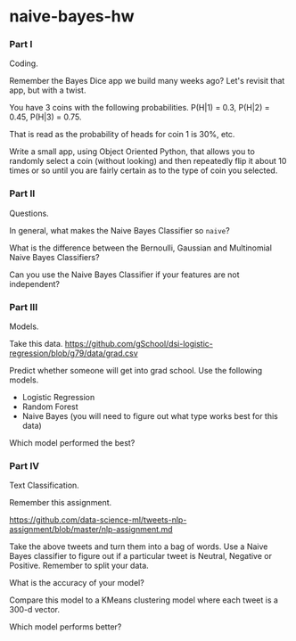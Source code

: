 # naive-bayes-hw

### Part I

Coding.

Remember the Bayes Dice app we build many weeks ago? Let's revisit that app, but with a twist.

You have 3 coins with the following probabilities. P(H|1) = 0.3, P(H|2) = 0.45, P(H|3) = 0.75.

That is read as the probability of heads for coin 1 is 30%, etc.

Write a small app, using Object Oriented Python, that allows you to randomly select a coin (without looking) and then repeatedly flip it about 10 times or so until you are fairly certain as to the type of coin you selected.

### Part II

Questions.

In general, what makes the Naive Bayes Classifier so `naive`?

What is the difference between the Bernoulli, Gaussian and Multinomial Naive Bayes Classifiers?

Can you use the Naive Bayes Classifier if your features are not independent?

### Part III

Models.

Take this data. https://github.com/gSchool/dsi-logistic-regression/blob/g79/data/grad.csv

Predict whether someone will get into grad school. Use the following models.

- Logistic Regression
- Random Forest
- Naive Bayes (you will need to figure out what type works best for this data)

Which model performed the best?

### Part IV

Text Classification.

Remember this assignment.

https://github.com/data-science-ml/tweets-nlp-assignment/blob/master/nlp-assignment.md

Take the above tweets and turn them into a bag of words. Use a Naive Bayes classifier to figure out if a particular tweet is Neutral, Negative or Positive. Remember to split your data.

What is the accuracy of your model?

Compare this model to a KMeans clustering model where each tweet is a 300-d vector.

Which model performs better?
